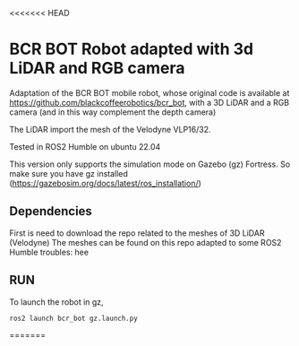 <<<<<<< HEAD
# BCR BOT Robot adapted with 3d LiDAR and RGB camera



Adaptation of the BCR BOT mobile robot, whose original code is available at https://github.com/blackcoffeerobotics/bcr_bot, with a 3D LiDAR and a RGB camera (and in this way complement the depth camera)

The LiDAR import the mesh of the Velodyne VLP16/32.

Tested in ROS2 Humble on ubuntu 22.04

This version only supports the simulation mode on Gazebo (gz) Fortress. So make sure you have gz installed (https://gazebosim.org/docs/latest/ros_installation/)


## Dependencies

First is need to download the repo related to the meshes of 3D LiDAR (Velodyne)
The meshes can be found on this repo adapted to some ROS2 Humble troubles: hee



## RUN

To launch the robot in gz,
```bash
ros2 launch bcr_bot gz.launch.py
```


=======



